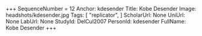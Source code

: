 +++
SequenceNumber =  12
Anchor: kdesender
Title: Kobe Desender 
Image: headshots/kdesender.jpg
Tags: [ "replicator", ]
ScholarUrl: None
UniUrl: None
LabUrl: None
StudyId: DelCul2007
PersonId: kdesender
FullName: Kobe Desender 
+++